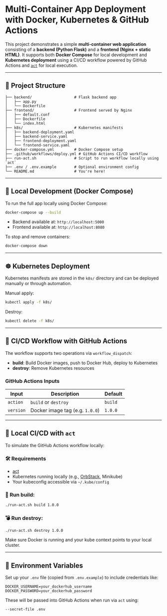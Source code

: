 # Multi-Container App Deployment with Docker, Kubernetes & GitHub Actions

This project demonstrates a simple **multi-container web application** consisting of a **backend (Python Flask)** and a **frontend (Nginx + static HTML)**. It supports both **Docker Compose** for local development and **Kubernetes deployment** using a CI/CD workflow powered by GitHub Actions and [`act`](https://github.com/nektos/act) for local execution.

---

## 📁 Project Structure

```
├── backend/                   # Flask backend app
│   ├── app.py
│   └── Dockerfile
├── frontend/                  # Frontend served by Nginx
│   ├── default.conf
│   ├── Dockerfile
│   └── index.html
├── k8s/                       # Kubernetes manifests
│   ├── backend-deployment.yaml
│   ├── backend-service.yaml
│   ├── frontend-deployment.yaml
│   └── frontend-service.yaml
├── docker-compose.yml         # Docker Compose setup
├── .github/workflows/deploy.yml # GitHub Actions CI/CD workflow
├── run-act.sh                 # Script to run workflow locally using `act`
├── .env / .env.example        # Optional environment config
└── README.md                  # You're here!
```

---

## 🚀 Local Development (Docker Compose)

To run the full app locally using Docker Compose:

```bash
docker-compose up --build
```

- Backend available at: `http://localhost:5000`
- Frontend available at: `http://localhost:8080`

To stop and remove containers:
```bash
docker-compose down
```

---

## ☸️ Kubernetes Deployment

Kubernetes manifests are stored in the `k8s/` directory and can be deployed manually or through automation.

Manual apply:

```bash
kubectl apply -f k8s/
```

Destroy:

```bash
kubectl delete -f k8s/
```

---

## 🤖 CI/CD Workflow with GitHub Actions

The workflow supports two operations via `workflow_dispatch`:

- **build**: Build Docker images, push to Docker Hub, deploy to Kubernetes
- **destroy**: Remove Kubernetes resources

### GitHub Actions Inputs

| Input     | Description                          | Default     |
|-----------|--------------------------------------|-------------|
| `action`  | `build` or `destroy`                 | `build`     |
| `version` | Docker image tag (e.g. `1.0.0`)      | `1.0.0`     |

---

## 🧪 Local CI/CD with `act`

To simulate the GitHub Actions workflow locally:

### 🛠️ Requirements

- [act](https://github.com/nektos/act)
- Kubernetes running locally (e.g., [OrbStack](https://orbstack.dev/), Minikube)
- Your kubeconfig accessible via `~/.kube/config`

### 🔁 Run build:

```bash
./run-act.sh build 1.0.0
```

### 💣 Run destroy:

```bash
./run-act.sh destroy 1.0.0
```

Make sure Docker is running and your kube context points to your local cluster.

---

## 🔐 Environment Variables

Set up your `.env` file (copied from `.env.example`) to include credentials like:

```dotenv
DOCKER_USERNAME=your_dockerhub_username
DOCKER_PASSWORD=your_dockerhub_password
```

These will be passed into GitHub Actions when run via `act` using:

```bash
--secret-file .env
```
